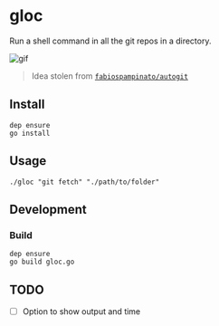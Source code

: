 # gloc

Run a shell command in all the git repos in a directory.

![gif](https://i.imgur.com/Ss2B2kR.gif)


> Idea stolen from [`fabiospampinato/autogit`](https://github.com/fabiospampinato/autogit)


## Install

```
dep ensure
go install
```

## Usage

```
./gloc "git fetch" "./path/to/folder"
```

## Development

### Build

```
dep ensure
go build gloc.go
```

## TODO

- [ ] Option to show output and time
